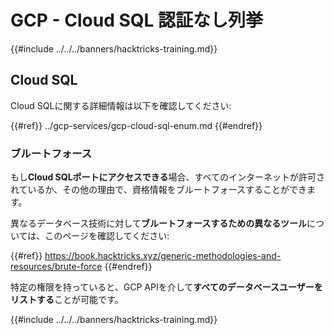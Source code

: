 # GCP - Cloud SQL 認証なし列挙

{{#include ../../../banners/hacktricks-training.md}}

## Cloud SQL

Cloud SQLに関する詳細情報は以下を確認してください:

{{#ref}}
../gcp-services/gcp-cloud-sql-enum.md
{{#endref}}

### ブルートフォース

もし**Cloud SQLポートにアクセスできる**場合、すべてのインターネットが許可されているか、その他の理由で、資格情報をブルートフォースすることができます。

異なるデータベース技術に対して**ブルートフォースするための異なるツール**については、このページを確認してください:

{{#ref}}
https://book.hacktricks.xyz/generic-methodologies-and-resources/brute-force
{{#endref}}

特定の権限を持っていると、GCP APIを介して**すべてのデータベースユーザーをリストする**ことが可能です。

{{#include ../../../banners/hacktricks-training.md}}
